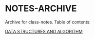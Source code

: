 # NOTES-ARCHIVE

Archive for class-notes.
Table of contents:

[DATA STRUCTURES AND ALGORITHM](/DATA%20STRUCTURES%20AND%20ALGORITHM)

